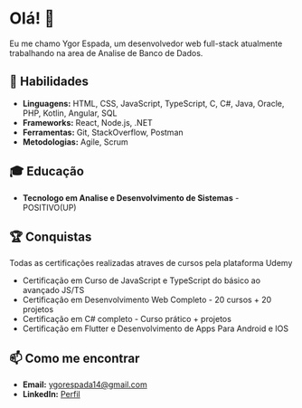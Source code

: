 # Olá! 👋

Eu me chamo Ygor Espada, um desenvolvedor web full-stack atualmente trabalhando na area de Analise de Banco de Dados.

## 🚀 Habilidades
- **Linguagens:** HTML, CSS, JavaScript, TypeScript, C, C#, Java, Oracle, PHP, Kotlin, Angular, SQL
- **Frameworks:** React, Node.js, .NET
- **Ferramentas:** Git, StackOverflow, Postman
- **Metodologias:** Agile, Scrum

## 🎓 Educação
- **Tecnologo em Analise e Desenvolvimento de Sistemas** - POSITIVO(UP)

## 🏆 Conquistas
Todas as certificações realizadas atraves de cursos pela plataforma Udemy 
- Certificação em Curso de JavaScript e TypeScript do básico ao avançado JS/TS
- Certificação em Desenvolvimento Web Completo - 20 cursos + 20 projetos
- Certificação em C# completo - Curso prático + projetos
- Certificação em Flutter e Desenvolvimento de Apps Para Android e IOS


## 📫 Como me encontrar
- **Email:** ygorespada14@gmail.com
- **LinkedIn:** [Perfil](www.linkedin.com/in/ygor-espada-0a374a210)

